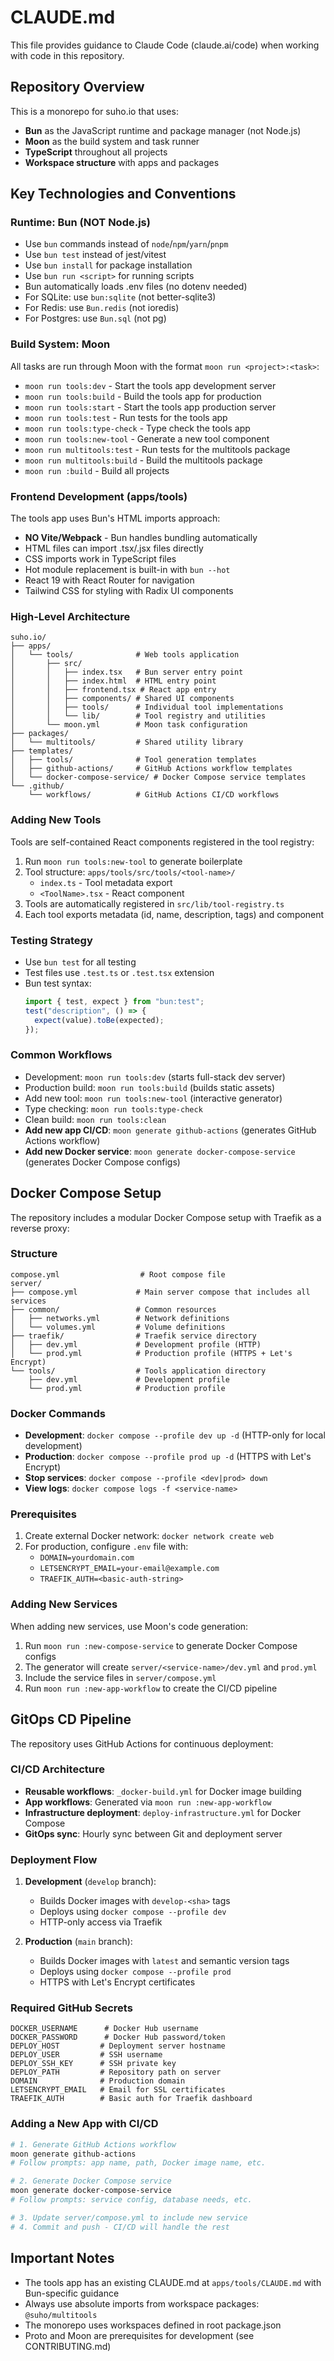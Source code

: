 # CLAUDE.md

This file provides guidance to Claude Code (claude.ai/code) when working with code in this repository.

## Repository Overview

This is a monorepo for suho.io that uses:
- **Bun** as the JavaScript runtime and package manager (not Node.js)
- **Moon** as the build system and task runner
- **TypeScript** throughout all projects
- **Workspace structure** with apps and packages

## Key Technologies and Conventions

### Runtime: Bun (NOT Node.js)
- Use `bun` commands instead of `node`/`npm`/`yarn`/`pnpm`
- Use `bun test` instead of jest/vitest
- Use `bun install` for package installation
- Use `bun run <script>` for running scripts
- Bun automatically loads .env files (no dotenv needed)
- For SQLite: use `bun:sqlite` (not better-sqlite3)
- For Redis: use `Bun.redis` (not ioredis)
- For Postgres: use `Bun.sql` (not pg)

### Build System: Moon
All tasks are run through Moon with the format `moon run <project>:<task>`:
- `moon run tools:dev` - Start the tools app development server
- `moon run tools:build` - Build the tools app for production
- `moon run tools:start` - Start the tools app production server
- `moon run tools:test` - Run tests for the tools app
- `moon run tools:type-check` - Type check the tools app
- `moon run tools:new-tool` - Generate a new tool component
- `moon run multitools:test` - Run tests for the multitools package
- `moon run multitools:build` - Build the multitools package
- `moon run :build` - Build all projects

### Frontend Development (apps/tools)
The tools app uses Bun's HTML imports approach:
- **NO Vite/Webpack** - Bun handles bundling automatically
- HTML files can import .tsx/.jsx files directly
- CSS imports work in TypeScript files
- Hot module replacement is built-in with `bun --hot`
- React 19 with React Router for navigation
- Tailwind CSS for styling with Radix UI components

### High-Level Architecture

```
suho.io/
├── apps/
│   └── tools/              # Web tools application
│       ├── src/
│       │   ├── index.tsx   # Bun server entry point
│       │   ├── index.html  # HTML entry point
│       │   ├── frontend.tsx # React app entry
│       │   ├── components/ # Shared UI components
│       │   ├── tools/      # Individual tool implementations
│       │   └── lib/        # Tool registry and utilities
│       └── moon.yml        # Moon task configuration
├── packages/
│   └── multitools/         # Shared utility library
├── templates/
│   ├── tools/              # Tool generation templates
│   ├── github-actions/     # GitHub Actions workflow templates
│   └── docker-compose-service/ # Docker Compose service templates
└── .github/
    └── workflows/          # GitHub Actions CI/CD workflows
```

### Adding New Tools
Tools are self-contained React components registered in the tool registry:
1. Run `moon run tools:new-tool` to generate boilerplate
2. Tool structure: `apps/tools/src/tools/<tool-name>/`
   - `index.ts` - Tool metadata export
   - `<ToolName>.tsx` - React component
3. Tools are automatically registered in `src/lib/tool-registry.ts`
4. Each tool exports metadata (id, name, description, tags) and component

### Testing Strategy
- Use `bun test` for all testing
- Test files use `.test.ts` or `.test.tsx` extension
- Bun test syntax:
  ```typescript
  import { test, expect } from "bun:test";
  test("description", () => {
    expect(value).toBe(expected);
  });
  ```

### Common Workflows
- Development: `moon run tools:dev` (starts full-stack dev server)
- Production build: `moon run tools:build` (builds static assets)
- Add new tool: `moon run tools:new-tool` (interactive generator)
- Type checking: `moon run tools:type-check`
- Clean build: `moon run tools:clean`
- **Add new app CI/CD**: `moon generate github-actions` (generates GitHub Actions workflow)
- **Add new Docker service**: `moon generate docker-compose-service` (generates Docker Compose configs)

## Docker Compose Setup

The repository includes a modular Docker Compose setup with Traefik as a reverse proxy:

### Structure

```
compose.yml                  # Root compose file
server/
├── compose.yml             # Main server compose that includes all services
├── common/                 # Common resources
│   ├── networks.yml        # Network definitions
│   └── volumes.yml         # Volume definitions
├── traefik/                # Traefik service directory
│   ├── dev.yml             # Development profile (HTTP)
│   └── prod.yml            # Production profile (HTTPS + Let's Encrypt)
└── tools/                  # Tools application directory
    ├── dev.yml             # Development profile
    └── prod.yml            # Production profile
```

### Docker Commands

- **Development**: `docker compose --profile dev up -d` (HTTP-only for local development)
- **Production**: `docker compose --profile prod up -d` (HTTPS with Let's Encrypt)
- **Stop services**: `docker compose --profile <dev|prod> down`
- **View logs**: `docker compose logs -f <service-name>`

### Prerequisites

1. Create external Docker network: `docker network create web`
2. For production, configure `.env` file with:
   - `DOMAIN=yourdomain.com`
   - `LETSENCRYPT_EMAIL=your-email@example.com`
   - `TRAEFIK_AUTH=<basic-auth-string>`

### Adding New Services

When adding new services, use Moon's code generation:
1. Run `moon run :new-compose-service` to generate Docker Compose configs
2. The generator will create `server/<service-name>/dev.yml` and `prod.yml`
3. Include the service files in `server/compose.yml`
4. Run `moon run :new-app-workflow` to create the CI/CD pipeline

## GitOps CD Pipeline

The repository uses GitHub Actions for continuous deployment:

### CI/CD Architecture
- **Reusable workflows**: `_docker-build.yml` for Docker image building
- **App workflows**: Generated via `moon run :new-app-workflow`
- **Infrastructure deployment**: `deploy-infrastructure.yml` for Docker Compose
- **GitOps sync**: Hourly sync between Git and deployment server

### Deployment Flow
1. **Development** (`develop` branch):
   - Builds Docker images with `develop-<sha>` tags
   - Deploys using `docker compose --profile dev`
   - HTTP-only access via Traefik

2. **Production** (`main` branch):
   - Builds Docker images with `latest` and semantic version tags
   - Deploys using `docker compose --profile prod`
   - HTTPS with Let's Encrypt certificates

### Required GitHub Secrets
```
DOCKER_USERNAME      # Docker Hub username
DOCKER_PASSWORD      # Docker Hub password/token
DEPLOY_HOST         # Deployment server hostname
DEPLOY_USER         # SSH username
DEPLOY_SSH_KEY      # SSH private key
DEPLOY_PATH         # Repository path on server
DOMAIN              # Production domain
LETSENCRYPT_EMAIL   # Email for SSL certificates
TRAEFIK_AUTH        # Basic auth for Traefik dashboard
```

### Adding a New App with CI/CD
```bash
# 1. Generate GitHub Actions workflow
moon generate github-actions
# Follow prompts: app name, path, Docker image name, etc.

# 2. Generate Docker Compose service
moon generate docker-compose-service
# Follow prompts: service config, database needs, etc.

# 3. Update server/compose.yml to include new service
# 4. Commit and push - CI/CD will handle the rest
```

## Important Notes
- The tools app has an existing CLAUDE.md at `apps/tools/CLAUDE.md` with Bun-specific guidance
- Always use absolute imports from workspace packages: `@suho/multitools`
- The monorepo uses workspaces defined in root package.json
- Proto and Moon are prerequisites for development (see CONTRIBUTING.md)